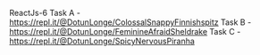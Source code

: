 ReactJs-6
Task A - https://repl.it/@DotunLonge/ColossalSnappyFinnishspitz
Task B - https://repl.it/@DotunLonge/FeminineAfraidSheldrake
Task C - https://repl.it/@DotunLonge/SpicyNervousPiranha
